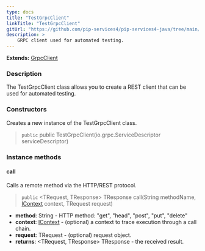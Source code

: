 ```yaml
---
type: docs
title: "TestGrpcClient"
linkTitle: "TestGrpcClient"
gitUrl: "https://github.com/pip-services4/pip-services4-java/tree/main/pip-services4-grpc-java"
description: >
    GRPC client used for automated testing.
---
```


**Extends:** [GrpcClient](../../clients/grpc_client)

### Description

The TestGrpcClient class allows you to create a REST client that can be used for automated testing.

### Constructors
Creates a new instance of the TestGrpcClient class.

> `public` public TestGrpcClient(io.grpc.ServiceDescriptor serviceDescriptor)


### Instance methods

#### call
Calls a remote method via the HTTP/REST protocol.

> `public` <TRequest, TResponse> TResponse call(String methodName, [IContext](../../../components/context/icontext) context, TRequest request)

- **method**: String - HTTP method: "get", "head", "post", "put", "delete"
- **context**: [IContext](../../../components/context/icontext) - (optional) a context to trace execution through a call chain.
- **request**: TRequest - (optional) request object.
- **returns**: <TRequest, TResponse> TResponse - the received result.

